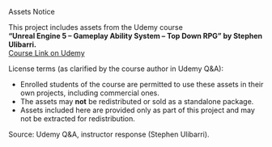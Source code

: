  Assets Notice

This project includes assets from the Udemy course  
**“Unreal Engine 5 – Gameplay Ability System – Top Down RPG” by Stephen Ulibarri.**  
[Course Link on Udemy](https://www.udemy.com/course/unreal-engine-5-gas-top-down-rpg/)

License terms (as clarified by the course author in Udemy Q&A):

- Enrolled students of the course are permitted to use these assets in their own projects, including commercial ones.  
- The assets may **not** be redistributed or sold as a standalone package.  
- Assets included here are provided only as part of this project and may not be extracted for redistribution.  

Source: Udemy Q&A, instructor response (Stephen Ulibarri).